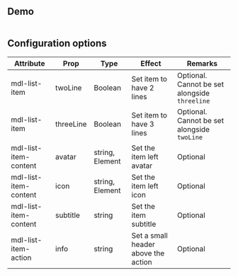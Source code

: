 ## Demo

```html_demo
```

## Configuration options

| Attribute | Prop | Type | Effect | Remarks |
|-----------|------|------|--------|---------|
| mdl-list-item | twoLine | Boolean | Set item to have 2 lines | Optional. Cannot be set alongside `threeline` |
| mdl-list-item | threeLine | Boolean | Set item to have 3 lines | Optional. Cannot be set alongside `twoLine` |
| mdl-list-item-content | avatar | string, Element | Set the item left avatar | Optional |
| mdl-list-item-content | icon | string, Element | Set the item left icon | Optional |
| mdl-list-item-content | subtitle | string | Set the item subtitle | Optional |
| mdl-list-item-action | info | string | Set a small header above the action | Optional |
